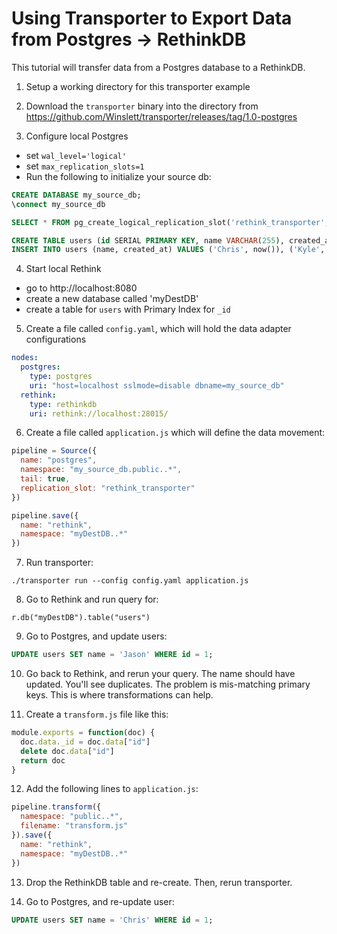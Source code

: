 # Using Transporter to Export Data from Postgres -> RethinkDB

This tutorial will transfer data from a Postgres database to a  RethinkDB.

1. Setup a working directory for this transporter example

2. Download the `transporter` binary into the directory from https://github.com/Winslett/transporter/releases/tag/1.0-postgres

3. Configure local Postgres

  * set `wal_level='logical'`
  * set `max_replication_slots=1`
  * Run the following to initialize your source db:
  ```sql
  CREATE DATABASE my_source_db;
  \connect my_source_db

  SELECT * FROM pg_create_logical_replication_slot('rethink_transporter', 'test_decoding');

  CREATE TABLE users (id SERIAL PRIMARY KEY, name VARCHAR(255), created_at TIMESTAMP);
  INSERT INTO users (name, created_at) VALUES ('Chris', now()), ('Kyle', now()), ('Michele', now());
  ```

4. Start local Rethink

  * go to http://localhost:8080
  * create a new database called 'myDestDB'
  * create a table for `users` with Primary Index for `_id`

5. Create a file called `config.yaml`, which will hold the data adapter
   configurations

  ```yaml
  nodes:
    postgres:
      type: postgres
      uri: "host=localhost sslmode=disable dbname=my_source_db"
    rethink:
      type: rethinkdb
      uri: rethink://localhost:28015/
  ```

6. Create a file called `application.js` which will define the data movement:

  ```js
  pipeline = Source({
    name: "postgres",
    namespace: "my_source_db.public..*",
    tail: true,
    replication_slot: "rethink_transporter"
  })

  pipeline.save({
    name: "rethink",
    namespace: "myDestDB..*"
  })
  ```

7. Run transporter:

  ```
  ./transporter run --config config.yaml application.js
  ```

8. Go to Rethink and run query for:

  ```
  r.db("myDestDB").table("users")
  ```

9. Go to Postgres, and update users:

  ```sql
  UPDATE users SET name = 'Jason' WHERE id = 1;
  ```

10. Go back to Rethink, and rerun your query.  The name should have
   updated.  You'll see duplicates.  The problem is mis-matching primary
   keys.  This is where transformations can help.

11.  Create a `transform.js` file like this:

  ```js
  module.exports = function(doc) {
    doc.data._id = doc.data["id"]
    delete doc.data["id"]
    return doc
  }
  ```

12. Add the following lines to `application.js`:

  ```js
  pipeline.transform({
    namespace: "public..*",
    filename: "transform.js"
  }).save({
    name: "rethink",
    namespace: "myDestDB..*"
  })
  ```

13. Drop the RethinkDB table and re-create.  Then, rerun transporter.

14. Go to Postgres, and re-update user:

  ```sql
  UPDATE users SET name = 'Chris' WHERE id = 1;
  ```
